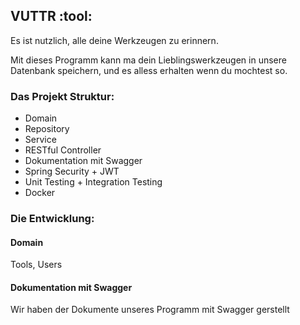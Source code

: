 ## VUTTR :tool:

Es ist nutzlich, alle deine Werkzeugen zu erinnern.

Mit dieses Programm kann ma dein Lieblingswerkzeugen in unsere Datenbank speichern, und es alless  erhalten wenn du mochtest so.

### Das Projekt Struktur:
 -  Domain
 -  Repository
 -  Service 
 -  RESTful Controller
 -  Dokumentation mit Swagger
 -  Spring Security + JWT
 -  Unit Testing + Integration Testing
 -  Docker 

### Die Entwicklung:

#### Domain

Tools, Users

#### Dokumentation mit Swagger

Wir haben der Dokumente unseres Programm mit Swagger gerstellt
